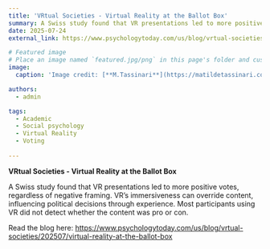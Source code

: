 ```yaml
---
title: 'VRtual Societies - Virtual Reality at the Ballot Box'
summary: A Swiss study found that VR presentations led to more positive votes, regardless of negative framing. VR’s immersiveness can override content, influencing political decisions through experience. Most participants using VR did not detect whether the content was pro or con.
date: 2025-07-24
external_link: https://www.psychologytoday.com/us/blog/vrtual-societies/202507/virtual-reality-at-the-ballot-box

# Featured image
# Place an image named `featured.jpg/png` in this page's folder and customize its options here.
image:
  caption: 'Image credit: [**M.Tassinari**](https://matildetassinari.com)'

authors:
  - admin

tags:
  - Academic
  - Social psychology
  - Virtual Reality
  - Voting
  
---
```

**VRtual Societies - Virtual Reality at the Ballot Box** 

A Swiss study found that VR presentations led to more positive votes, regardless of negative framing. VR’s immersiveness can override content, influencing political decisions through experience. Most participants using VR did not detect whether the content was pro or con.

Read the blog here: https://www.psychologytoday.com/us/blog/vrtual-societies/202507/virtual-reality-at-the-ballot-box
